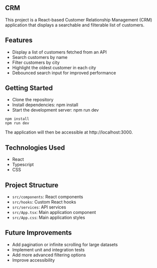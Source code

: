 ## CRM

This project is a React-based Customer Relationship Management (CRM) application that displays a searchable and filterable list of customers.

## Features

-   Display a list of customers fetched from an API
-   Search customers by name
-   Filter customers by city
-   Highlight the oldest customer in each city
-   Debounced search input for improved performance

## Getting Started

-   Clone the repository
-   Install dependencies: npm install
-   Start the development server: npm run dev

```
npm install
npm run dev
```

The application will then be accessible at http://localhost:3000.

## Technologies Used

-   React
-   Typescript
-   CSS

## Project Structure

-   `src/components`: React components
-   `src/hooks`: Custom React hooks
-   `src/services`: API services
-   `src/App.tsx`: Main application component
-   `src/App.css`: Main application styles

## Future Improvements

-   Add pagination or infinite scrolling for large datasets
-   Implement unit and integration tests
-   Add more advanced filtering options
-   Improve accessibility
